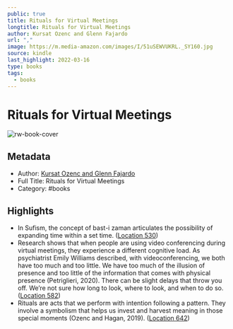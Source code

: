 ```yaml
---
public: true
title: Rituals for Virtual Meetings
longtitle: Rituals for Virtual Meetings
author: Kursat Ozenc and Glenn Fajardo
url: ","
image: https://m.media-amazon.com/images/I/51uSEWVUKRL._SY160.jpg
source: kindle
last_highlight: 2022-03-16
type: books
tags:
  - books
---
```

# Rituals for Virtual Meetings

![rw-book-cover](https://m.media-amazon.com/images/I/51uSEWVUKRL._SY160.jpg)

## Metadata
- Author: [Kursat Ozenc and Glenn Fajardo](Kursat%20Ozenc%20and%20Glenn%20Fajardo.md)
- Full Title: Rituals for Virtual Meetings
- Category: #books

## Highlights
- In Sufism, the concept of bast-i zaman articulates the possibility of expanding time within a set time. ([Location 530](https://readwise.io/to_kindle?action=open&asin=B08SJ4HLLN&location=530))
- Research shows that when people are using video conferencing during virtual meetings, they experience a different cognitive load. As psychiatrist Emily Williams described, with videoconferencing, we both have too much and too little. We have too much of the illusion of presence and too little of the information that comes with physical presence (Petriglieri, 2020). There can be slight delays that throw you off. We’re not sure how long to look, where to look, and when to do so. ([Location 582](https://readwise.io/to_kindle?action=open&asin=B08SJ4HLLN&location=582))
- Rituals are acts that we perform with intention following a pattern. They involve a symbolism that helps us invest and harvest meaning in those special moments (Ozenc and Hagan, 2019). ([Location 642](https://readwise.io/to_kindle?action=open&asin=B08SJ4HLLN&location=642))
